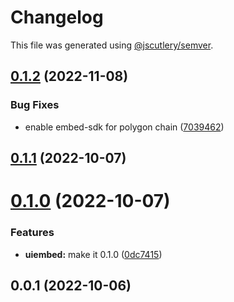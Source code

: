# Changelog

This file was generated using [@jscutlery/semver](https://github.com/jscutlery/semver).

## [0.1.2](https://github.com/ethereum-push-notification-service/push-sdk/compare/uiembed-0.1.1...uiembed-0.1.2) (2022-11-08)


### Bug Fixes

* enable embed-sdk for polygon chain ([7039462](https://github.com/ethereum-push-notification-service/push-sdk/commit/7039462c04ec5ba6a04c7ab66a3fee2d81994e36))



## [0.1.1](https://github.com/ethereum-push-notification-service/sdk/compare/uiembed-0.1.0...uiembed-0.1.1) (2022-10-07)



# [0.1.0](https://github.com/ethereum-push-notification-service/sdk/compare/uiembed-0.0.1...uiembed-0.1.0) (2022-10-07)


### Features

* **uiembed:** make it 0.1.0 ([0dc7415](https://github.com/ethereum-push-notification-service/sdk/commit/0dc74156a2ba933ba325275ba245ecc38f155150))



## 0.0.1 (2022-10-06)
